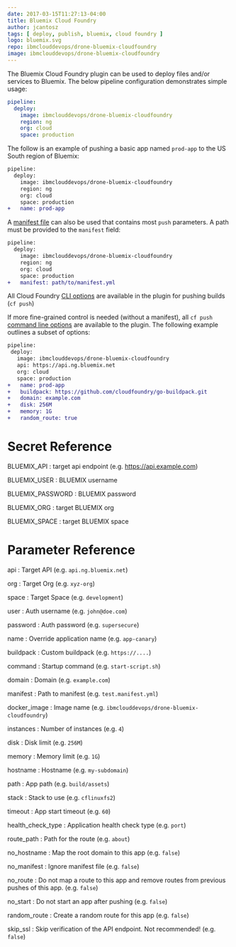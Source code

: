 ```yaml
---
date: 2017-03-15T11:27:13-04:00
title: Bluemix Cloud Foundry
author: jcantosz
tags: [ deploy, publish, bluemix, cloud foundry ]
logo: bluemix.svg
repo: ibmclouddevops/drone-bluemix-cloudfoundry
image: ibmclouddevops/drone-bluemix-cloudfoundry
---
```


The Bluemix Cloud Foundry plugin can be used to deploy files and/or services to Bluemix. The below pipeline configuration demonstrates simple usage:

```yaml
pipeline:
  deploy:
    image: ibmclouddevops/drone-bluemix-cloudfoundry
    region: ng
    org: cloud
    space: production
```

The follow is an example of pushing a basic app named `prod-app` to the US South region of Bluemix:

```diff
pipeline:
  deploy:
    image: ibmclouddevops/drone-bluemix-cloudfoundry
    region: ng
    org: cloud
    space: production
+   name: prod-app
```

A [manifest file](https://docs.cloudfoundry.org/devguide/deploy-apps/manifest.html) can also be used that contains most `push` parameters. A path must be provided
to the `manifest` field:

```diff
pipeline:
  deploy:
    image: ibmclouddevops/drone-bluemix-cloudfoundry
    region: ng
    org: cloud
    space: production
+   manifest: path/to/manifest.yml
```
All Cloud Foundry [CLI options](http://cli.cloudfoundry.org/en-US/cf/push.html) are available in the plugin for pushing builds (`cf push`)

If more fine-grained control is needed (without a manifest), all `cf push`
[command line options](http://cli.cloudfoundry.org/en-US/cf/push.html) are
available to the plugin. The following example outlines a subset of options:

 ```diff
pipeline:
  deploy:
    image: ibmclouddevops/drone-bluemix-cloudfoundry
    api: https://api.ng.bluemix.net
    org: cloud
    space: production
+   name: prod-app
+   buildpack: https://github.com/cloudfoundry/go-buildpack.git
+   domain: example.com
+   disk: 256M
+   memory: 1G
+   random_route: true
```

# Secret Reference

BLUEMIX_API
: target api endpoint (e.g. https://api.example.com)

BLUEMIX_USER
: BLUEMIX username

BLUEMIX_PASSWORD
: BLUEMIX password

BLUEMIX_ORG
: target BLUEMIX org

BLUEMIX_SPACE
: target BLUEMIX space

# Parameter Reference

api
: Target API (e.g. `api.ng.bluemix.net`)

org
: Target Org (e.g. `xyz-org`)

space
: Target Space (e.g. `development`)

user
: Auth username (e.g. `john@doe.com`)

password
: Auth password (e.g. `supersecure`)

name
: Override application name (e.g. `app-canary`)

buildpack
: Custom buildpack (e.g. `https://....`)

command
: Startup command (e.g. `start-script.sh`)

domain
: Domain (e.g. `example.com`)

manifest
: Path to manifest (e.g. `test.manifest.yml`)

docker_image
: Image name (e.g. `ibmclouddevops/drone-bluemix-cloudfoundry`)

instances
: Number of instances (e.g. `4`)

disk
: Disk limit (e.g. `256M`)

memory
: Memory limit (e.g. `1G`)

hostname
: Hostname (e.g. `my-subdomain`)

path
: App path (e.g. `build/assets`)

stack
: Stack to use (e.g. `cflinuxfs2`)

timeout
: App start timeout (e.g. `60`)

health_check_type
: Application health check type (e.g. `port`)

route_path
: Path for the route (e.g. `about`)

no_hostname
: Map the root domain to this app (e.g. `false`)

no_manifest
: Ignore manifest file (e.g. `false`)

no_route
: Do not map a route to this app and remove routes from previous pushes of this app. (e.g. `false`)

no_start
: Do not start an app after pushing (e.g. `false`)

random_route
: Create a random route for this app (e.g. `false`)

skip_ssl
: Skip verification of the API endpoint. Not recommended! (e.g. `false`)
